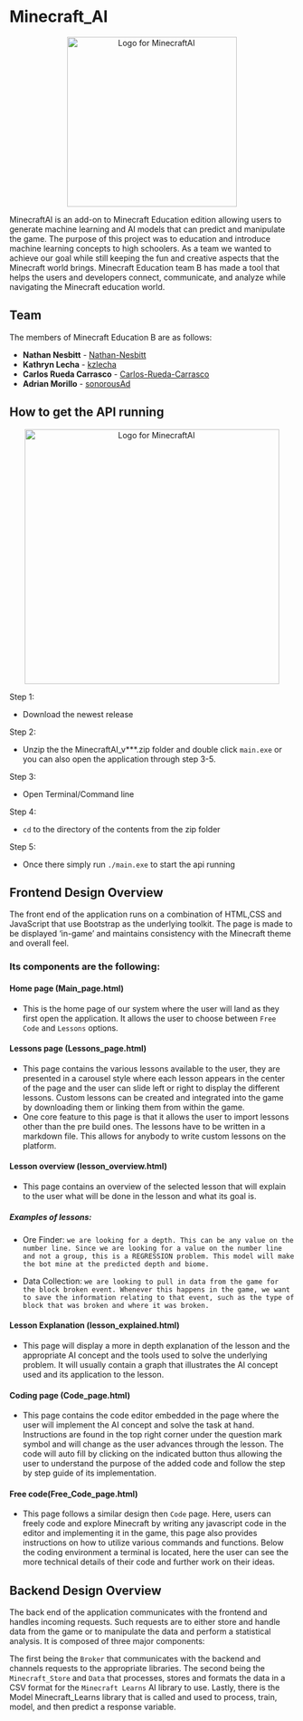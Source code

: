 # Minecraft_AI

<p align="center">
    <img src="https://i.imgur.com/BZEw7mA.png" width="300px" alt="Logo for MinecraftAI">
</p>

MinecraftAI is an add-on to Minecraft Education edition allowing users to generate machine learning and AI models that can predict and manipulate the game. The purpose of this project was to education and introduce machine learning concepts to high schoolers. As a team we wanted to achieve our goal while still keeping the fun and creative aspects that the Minecraft world brings. Minecraft Education team B has made a tool that helps the users and developers connect, communicate, and analyze while navigating the Minecraft education world. 

## Team
The members of Minecraft Education B are as follows:
* **Nathan Nesbitt** - [Nathan-Nesbitt](https://github.com/Nathan-Nesbitt)
* **Kathryn Lecha** - [kzlecha](https://github.com/kzlecha)
* **Carlos Rueda Carrasco** - [Carlos-Rueda-Carrasco](https://github.com/Carlos-Rueda-Carrasco)
* **Adrian Morillo** - [sonorousAd](https://github.com/sonorousAd)

## How to get the API running
<p align="center">
    <img src="https://media2.giphy.com/media/dZMW8MJLBjoOVzDtK1/giphy.gif" width="450px" alt="Logo for MinecraftAI">
</p>

Step 1:
- Download the newest release

Step 2:
- Unzip the the MinecraftAI_v***.zip folder and double click `main.exe` or you can also open the application through step 3-5.

Step 3:
- Open Terminal/Command line

Step 4:
- `cd` to the directory of the contents from the zip folder

Step 5:
- Once there simply run `./main.exe` to start the api running

## Frontend Design Overview
The front end of the application runs on a combination of HTML,CSS and JavaScript that use Bootstrap as the underlying toolkit. The page is made to be displayed ‘in-game’ and maintains consistency with the Minecraft theme and overall feel.

### Its components are the following:

#### Home page (Main_page.html)
- This is the home page of our system where the user will land as they first open the application. It allows the user to choose between `Free Code` and `Lessons` options.

#### Lessons page (Lessons_page.html)
- This page contains the various lessons available to the user, they are presented in a carousel style where each lesson appears in the center of the page and the user can slide left or right to display the different lessons.
Custom lessons can be created and integrated into the game by downloading them or linking them from within the game.
- One core feature to this page is that it allows the user to import lessons other than the pre build ones. The lessons have to be written in a markdown file. This allows for anybody to write custom lessons on the platform.

#### Lesson overview (lesson_overview.html)
- This page contains an overview of the selected lesson that will explain to the user what will be done in the lesson and what its goal is.

##### Examples of lessons:
- Ore Finder: `we are looking for a depth. This can be any value on the number line. Since we are looking for a value on the number line and not a group, this is a REGRESSION problem. This model will make the bot mine at the predicted depth and biome.`

- Data Collection: `we are looking to pull in data from the game for the block broken event. Whenever this happens in the game, we want to save the information relating to that event, such as the type of block that was broken and where it was broken.`

#### Lesson Explanation (lesson_explained.html)
- This page will display a more in depth explanation of the lesson and the appropriate AI concept and the tools used to solve the underlying problem. It will usually contain a graph that illustrates the AI concept used and its application to the lesson.

#### Coding page (Code_page.html)
- This page contains the code editor embedded in the page where the user will implement the AI concept and solve the task at hand. Instructions are found in the top right corner under the question mark symbol and will change as the user advances through the lesson. The code will auto fill by clicking on the indicated button thus allowing the user to understand the purpose of the added code and follow the step by step guide of its implementation.

#### Free code(Free_Code_page.html)
- This page follows a similar design then `Code` page. Here, users can freely code and explore Minecraft by writing any javascript code in the editor and implementing it in the game, this page also provides instructions on how to utilize various commands and functions.
Below the coding environment a terminal is located, here the user can see the more technical details of their code and further work on their ideas.

## Backend Design Overview

The back end of the application communicates with the frontend and handles incoming requests. Such requests are to either store and handle data from the game or to manipulate the data and perform a statistical analysis. It is composed of three major components:

The first being the `Broker` that communicates with the backend and channels requests to the appropriate libraries. The second being the `Minecraft_Store` and `Data` that processes, stores and formats the data in a CSV format for the `Minecraft Learns` AI library to use. Lastly, there is the Model Minecraft_Learns library that is called and used to process, train, model, and then predict a response variable. 